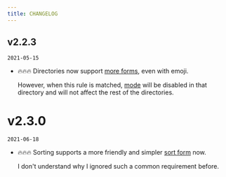 ```yaml
---
title: CHANGELOG
---
```


## v2.2.3

`2021-05-15`

+ 🔥🔥🔥 Directories now support [more forms](https://github.com/shanyuhai123/vuepress-plugin-auto-sidebar/tree/master/packages/vuepress-docs-gh-pages/docs), even with emoji.

  However, when this rule is matched, [mode](/features/plugin-options.html#_1-built-in-mode) will be disabled in that directory and will not affect the rest of the directories.



# v2.3.0

`2021-06-18`

+ 🔥🔥🔥 Sorting supports a more friendly and simpler [sort form](/features/markdown-file-config.html#autosort) now.

  I don't understand why I ignored such a common requirement before.


